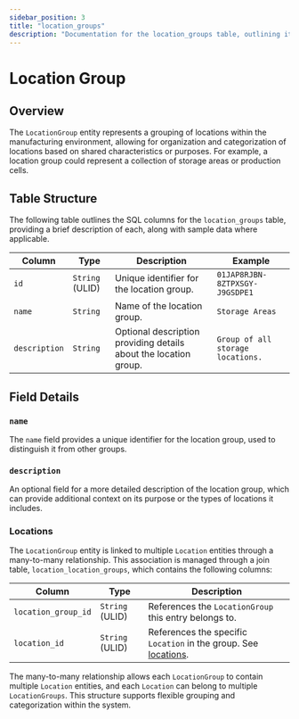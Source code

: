 ```yaml
---
sidebar_position: 3
title: "location_groups"
description: "Documentation for the location_groups table, outlining its columns and structure."
---
```


# Location Group

## Overview

The `LocationGroup` entity represents a grouping of locations within the manufacturing environment, allowing for
organization and categorization of locations based on shared characteristics or purposes. For example, a location group
could represent a collection of storage areas or production cells.

## Table Structure

The following table outlines the SQL columns for the `location_groups` table, providing a brief description of each,
along with sample data where applicable.

| Column        | Type            | Description                                                      | Example                           |
|---------------|-----------------|------------------------------------------------------------------|-----------------------------------|
| `id`          | `String` (ULID) | Unique identifier for the location group.                        | `01JAP8RJBN-8ZTPXSGY-J9GSDPE1`    |
| `name`        | `String`        | Name of the location group.                                      | `Storage Areas`                   |
| `description` | `String`        | Optional description providing details about the location group. | `Group of all storage locations.` |

## Field Details

### `name`

The `name` field provides a unique identifier for the location group, used to distinguish it from other groups.

### `description`

An optional field for a more detailed description of the location group, which can provide additional context on its
purpose or the types of locations it includes.

### Locations

The `LocationGroup` entity is linked to multiple `Location` entities through a many-to-many relationship. This
association is managed through a join table, `location_location_groups`, which contains the following columns:

| Column              | Type            | Description                                                                     |
|---------------------|-----------------|---------------------------------------------------------------------------------|
| `location_group_id` | `String` (ULID) | References the `LocationGroup` this entry belongs to.                           |
| `location_id`       | `String` (ULID) | References the specific `Location` in the group. See [locations](locations.md). |

The many-to-many relationship allows each `LocationGroup` to contain multiple `Location` entities, and each `Location`
can belong to multiple `LocationGroups`. This structure supports flexible grouping and categorization within the system.